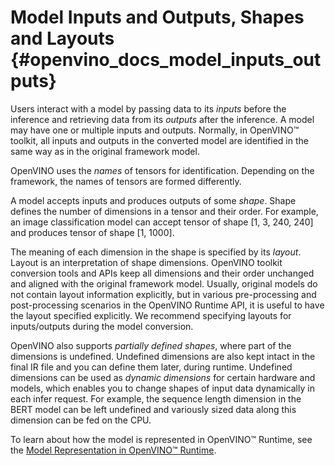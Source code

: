 # Model Inputs and Outputs, Shapes and Layouts {#openvino_docs_model_inputs_outputs}

Users interact with a model by passing data to its _inputs_ before the inference and retrieving data from its _outputs_ after the inference. A model may have one or multiple inputs and outputs. Normally, in OpenVINO™ toolkit, all inputs and outputs in the converted model are identified in the same way as in the original framework model.

OpenVINO uses the _names_ of tensors for identification. Depending on the framework, the names of tensors are formed differently.

A model accepts inputs and produces outputs of some _shape_. Shape defines the number of dimensions in a tensor and their order. For example, an image classification model can accept tensor of shape [1, 3, 240, 240] and produces tensor of shape [1, 1000].

The meaning of each dimension in the shape is specified by its _layout_. Layout is an interpretation of shape dimensions. OpenVINO toolkit conversion tools and APIs keep all dimensions and their order unchanged and aligned with the original framework model. Usually, original models do not contain layout information explicitly, but in various pre-processing and post-processing scenarios in the OpenVINO Runtime API, it is useful to have the layout specified explicitly. We recommend specifying layouts for inputs/outputs during the model conversion.

OpenVINO also supports _partially defined shapes_, where part of the dimensions is undefined. Undefined dimensions are also kept intact in the final IR file and you can  define them later, during runtime. Undefined dimensions can be used as _dynamic dimensions_ for certain hardware and models, which enables  you to change shapes of input data dynamically in each infer request. For example, the sequence length dimension in the BERT model can be left undefined and variously sized data along this dimension can be fed on the CPU.

To learn about how the model is represented in OpenVINO™ Runtime, see the [Model Representation in OpenVINO™ Runtime](OV_Runtime_UG/model_representation.md).